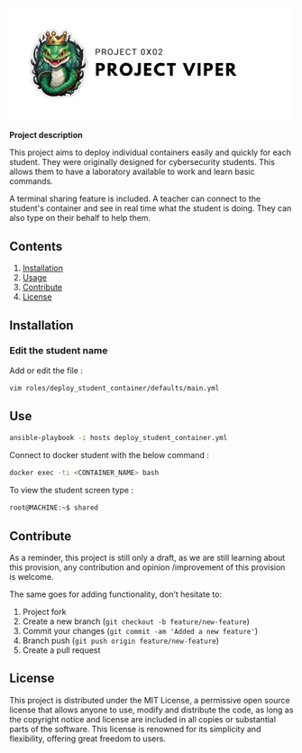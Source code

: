 ![banner_0x02](./sources/banner_0x02.png)

**Project description**

This project aims to deploy individual containers easily and quickly for each student. They were originally designed for cybersecurity students. This allows them to have a laboratory available to work and learn basic commands.

A terminal sharing feature is included. A teacher can connect to the student's container and see in real time what the student is doing. They can also type on their behalf to help them.

## Contents

1. [Installation](#installation)
2. [Usage](#use)
3. [Contribute](#contribute)
4. [License](#license)

## Installation

### Edit the student name

Add or edit the file : 

```bash
vim roles/deploy_student_container/defaults/main.yml
```

## Use

```bash
ansible-playbook -i hosts deploy_student_container.yml
```

Connect to docker student with the below command :

```bash
docker exec -ti <CONTAINER_NAME> bash
```

To view the student screen type : 

```bash
root@MACHINE:~$ shared
```

## Contribute

As a reminder, this project is still only a draft, as we are still learning about this provision, any contribution and opinion /improvement of this provision is welcome.

The same goes for adding functionality, don’t hesitate to:

1. Project fork
2. Create a new branch (`git checkout -b feature/new-feature`)
3. Commit your changes (`git commit -am 'Added a new feature'`)
4. Branch push (`git push origin feature/new-feature`)
5. Create a pull request

## License

This project is distributed under the MIT License, a permissive open source license that allows anyone to use, modify and distribute the code, as long as the copyright notice and license are included in all copies or substantial parts of the software. This license is renowned for its simplicity and flexibility, offering great freedom to users.
